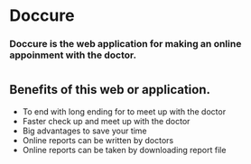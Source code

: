 # Doccure

### Doccure is the web application for making an online appoinment with the doctor.

#

## Benefits of this web or application.

- To end with long ending for to meet up with the doctor
- Faster check up and meet up with the doctor
- Big advantages to save your time
- Online reports can be written by doctors
- Online reports can be taken by downloading report file
